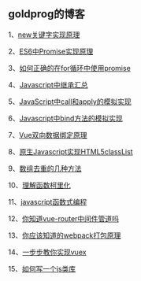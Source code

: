 ## goldprog的博客

1、[new关键字实现原理 ](https://github.com/goldprog/blog/issues/9) 

2、[ES6中Promise实现原理](https://github.com/goldprog/blog/issues/6) 

3、[如何正确的在for循环中使用promise](https://github.com/goldprog/blog/issues/8)

4、[Javascript中继承汇总](https://github.com/goldprog/blog/issues/2)

5、[JavaScript中call和apply的模拟实现](https://github.com/goldprog/blog/issues/4)

6、[Javascript中bind方法的模拟实现](https://github.com/goldprog/blog/issues/5)

7、[Vue双向数据绑定原理](https://github.com/goldprog/blog/issues/1)

8、[原生Javascript实现HTML5classList](https://github.com/goldprog/blog/issues/3)

9、[数组去重的几种方法](https://github.com/goldprog/blog/issues/7)

10、[理解函数柯里化](https://github.com/goldprog/blog/issues/10)

11、[javascript函数式编程](https://github.com/goldprog/blog/issues/11)

12、[你知道vue-router中间件管道吗](https://github.com/goldprog/blog/issues/12)

13、[你应该知道的webpack打包原理](https://github.com/goldprog/blog/issues/13)

14、[一步步教你实现vuex](https://github.com/goldprog/blog/issues/14)

15、[如何写一个js类库](https://github.com/goldprog/blog/issues/15)
